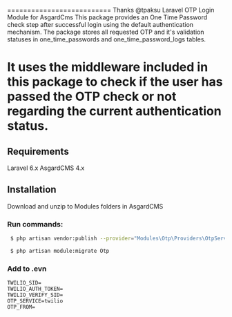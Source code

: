 ==========================
Thanks @tpaksu
Laravel OTP Login Module for AsgardCms
This package provides an One Time Password check step after successful login using the default authentication mechanism. The package stores all requested OTP and it's validation statuses in one_time_passwords and one_time_password_logs tables.

It uses the middleware included in this package to check if the user has passed the OTP check or not regarding the current authentication status.
==========================
## Requirements
Laravel 6.x
AsgardCMS 4.x

## Installation
Download and unzip to Modules folders in AsgardCMS

### Run commands:
```bash
 $ php artisan vendor:publish --provider="Modules\Otp\Providers\OtpServiceProvider"
```

```bash
 $ php artisan module:migrate Otp
```
### Add to .evn
```evn
TWILIO_SID=
TWILIO_AUTH_TOKEN=
TWILIO_VERIFY_SID=
OTP_SERVICE=twilio
OTP_FROM=
```
